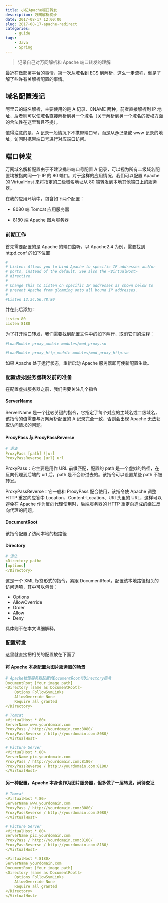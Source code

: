 ```yaml
---
title: 小记Apache端口转发
description: 万网解析初步
date: 2017-08-17 12:00:00
slug: 2017-08-17-apache-redirect
categories:
    - guide
tags:
    - Java
    - Spring
---
```


> 记录自己对万网解析和 Apache 端口转发的理解

最近在做部署平台的事情，第一次从域名到 ECS 到解析，这么一走流程，倒是了解了些许有关解析配置的事情。

## 域名配置浅记

阿里云的域名解析，主要使用的是 A 记录、CNAME 两种，前者直接解析到 IP 地址，后者则可以使域名直接解析到另一个域名（关于解析到另一个域名的授权方面的合法性在这里暂且不提）。

值得注意的是，A 记录一般情况下不携带端口号，而是从@记录或 www 记录的地址，访问时携带端口号进行对应端口访问。

## 端口转发

万网域名解析配置由于不建议携带端口号配置 A 记录，可以视为所有二级域名配置均被指向同一个 IP 的 80 端口。对于这样的应用情况，我们可以配置 Apache 的 VirtualHost 来将指定的二级域名地址从 80 端转发到本地其他端口上的服务器。

在我的应用环境中，包含如下两个配置：

-   8080 端 Tomcat 应用服务器

-   8180 端 Apache 图片服务器

### 前期工作

首先需要配置的是 Apache 的端口监听，以 Apache2.4 为例，需要找到 httpd.conf 的如下位置

```yaml
#
# Listen: Allows you to bind Apache to specific IP addresses and/or
# ports, instead of the default. See also the <VirtualHost>
# directive.
#
# Change this to Listen on specific IP addresses as shown below to
# prevent Apache from glomming onto all bound IP addresses.
#
#Listen 12.34.56.78:80
```

并在此后添加：

```yaml
Listen 80
Listen 8180
```

为了打开端口转发，我们需要找到配置文件中的如下两行，取消它们的注释：

```yaml
#LoadModule proxy_module modules/mod_proxy.so

#LoadModule proxy_http_module modules/mod_proxy_http.so
```

如果 Apache 处于运行状态，重新启动 Apache 服务器即可使新配置生效。

### 配置虚拟服务器转发前的准备

在配置虚拟服务器之前，我们需要关注几个指令

#### ServerName

ServerName 是一个比较关键的指令，它指定了每个<VirtualHost>对应的主域名或二级域名，该指令的值需要与万网解析配置的 A 记录完全一致，否则会出现 Apache 无法获取访问请求的问题。

#### ProxyPass 与 ProxyPassReverse

```yaml
# 语法
ProxyPass [path] !|url
ProxyPassReverse [url] url
```

ProxyPass：它主要是用作 URL 前缀匹配，配置的 path 是一个虚拟的路径，在反向代理到后端的 url 后，path 是不会带过去的。该指令可以设置某些 path 不被转发。

ProxyPassReverse：它一般和 ProxyPass 配合使用，该指令使 Apache 调整 HTTP 重定向应答中 Location、Content-Location、URI 头里的 URL，这样可以避免在 Apache 作为反向代理使用时，后端服务器的 HTTP 重定向造成的绕过反向代理的问题。

#### DocumentRoot

该指令配置了访问本地的根路径

#### Directory

```yaml
# 语法
<Directory path>
[options]
</Directory>
```

这是一个 XML 标签形式的指令，紧跟 DocumentRoot，配置该本地路径相关的访问选项，其中可以包含：

-   Options
-   AllowOverride
-   Order
-   Allow
-   Deny

具体则不在本文详细解释。

### 配置转发

这里就直接把相关的配置放在下面了

#### 将 Apache 本身配置为图片服务器的场景

```yaml
# Apache物理服务器配置的DocumentRoot与Directory指令
DocumentRoot [Your image path]
<Directory [same as DocumentRoot]>
    Options FollowSymLinks
    AllowOverride None
    Require all granted
</Directory>

# Tomcat
<VirtualHost *.80>
ServerName www.yourdomain.com
ProxyPass / http://yourdomain.com:8080/
ProxyPassReverse / http://yourdomain.com:8080/
</VirtualHost>

# Picture Server
<VirtualHost *.80>
ServerName pic.yourdomain.com
ProxyPass / http://yourdomain.com:8180/
ProxyPassReverse / http://yourdomain.com:8180/
</VirtualHost>
```

#### 另一种配置，Apache 本身也作为图片服务器，但多做了一层转发，尚待查证

```yaml
# Tomcat
<VirtualHost *.80>
ServerName www.yourdomain.com
ProxyPass / http://yourdomain.com:8080/
ProxyPassReverse / http://yourdomain.com:8080/
</VirtualHost>

# Picture Server
<VirtualHost *.80>
ServerName pic.yourdomain.com
ProxyPass / http://yourdomain.com:8180/
ProxyPassReverse / http://yourdomain.com:8180/
</VirtualHost>

<VirtualHost *.8180>
ServerName yourdomain.com
DocumentRoot [Your image path]
<Directory [same as DocumentRoot]>
    Options FollowSymLinks
    AllowOverride None
    Require all granted
</Directory>
</VirtualHost>
```
